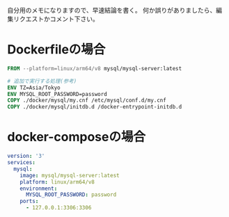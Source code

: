 <!--
title:   Apple Silicon(M1, M2) MacBookAirでDocker上にMySQLサーバを立てる
tags:    Docker,M1,Mac,MySQL
id:      79d07be0bbf65f27351a
private: false
-->
自分用のメモになりますので、早速結論を書く。
何か誤りがありましたら、編集リクエストかコメント下さい。

# Dockerfileの場合

```Dockerfile
FROM --platform=linux/arm64/v8 mysql/mysql-server:latest

# 追加で実行する処理(参考)
ENV TZ=Asia/Tokyo
ENV MYSQL_ROOT_PASSWORD=password
COPY ./docker/mysql/my.cnf /etc/mysql/conf.d/my.cnf
COPY ./docker/mysql/initdb.d /docker-entrypoint-initdb.d
```

# docker-composeの場合

```docker-compose.yml
version: '3'
services:
  mysql:
    image: mysql/mysql-server:latest
    platform: linux/arm64/v8
    environment:
      MYSQL_ROOT_PASSWORD: password
    ports:
      - 127.0.0.1:3306:3306
```